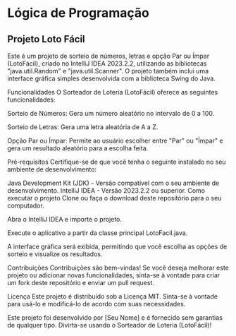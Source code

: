 # Lógica de Programação
## Projeto Loto Fácil
<p>
Este é um projeto de sorteio de números, letras e opção Par ou Ímpar (LotoFácil), criado no IntelliJ IDEA 2023.2.2, utilizando as bibliotecas "java.util.Random" e "java.util.Scanner". O projeto também inclui uma interface gráfica simples desenvolvida com a biblioteca Swing do Java.

Funcionalidades
O Sorteador de Loteria (LotoFácil) oferece as seguintes funcionalidades:

Sorteio de Números: Gera um número aleatório no intervalo de 0 a 100.

Sorteio de Letras: Gera uma letra aleatória de A a Z.

Opção Par ou Ímpar: Permite ao usuário escolher entre "Par" ou "Ímpar" e gera um resultado aleatório para a escolha feita.

Pré-requisitos
Certifique-se de que você tenha o seguinte instalado no seu ambiente de desenvolvimento:

Java Development Kit (JDK) - Versão compatível com o seu ambiente de desenvolvimento.
IntelliJ IDEA - Versão 2023.2.2 ou superior.
Como executar o projeto
Clone ou faça o download deste repositório para o seu computador.

Abra o IntelliJ IDEA e importe o projeto.

Execute o aplicativo a partir da classe principal LotoFacil.java.

A interface gráfica será exibida, permitindo que você escolha as opções de sorteio e visualize os resultados.

Contribuições
Contribuições são bem-vindas! Se você deseja melhorar este projeto ou adicionar novas funcionalidades, sinta-se à vontade para criar um fork deste repositório e enviar um pull request.

Licença
Este projeto é distribuído sob a Licença MIT. Sinta-se à vontade para usá-lo e modificá-lo de acordo com suas necessidades.

Este projeto foi desenvolvido por [Seu Nome] e é fornecido sem garantias de qualquer tipo. Divirta-se usando o Sorteador de Loteria (LotoFácil)!
</p>
